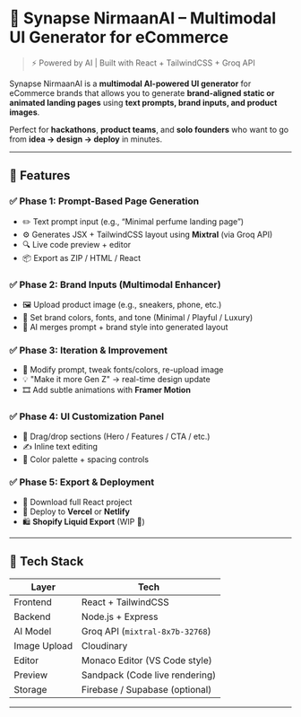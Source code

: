# 🧠 Synapse NirmaanAI – Multimodal UI Generator for eCommerce

> ⚡ Powered by AI | Built with React + TailwindCSS + Groq API

Synapse NirmaanAI is a **multimodal AI-powered UI generator** for eCommerce brands that allows you to generate **brand-aligned static or animated landing pages** using **text prompts, brand inputs, and product images**.

Perfect for **hackathons**, **product teams**, and **solo founders** who want to go from **idea → design → deploy** in minutes.

---

## 🚀 Features

### ✅ Phase 1: Prompt-Based Page Generation
- ✏️ Text prompt input (e.g., “Minimal perfume landing page”)
- ⚙️ Generates JSX + TailwindCSS layout using **Mixtral** (via Groq API)
- 🔍 Live code preview + editor
- 📦 Export as ZIP / HTML / React

### ✅ Phase 2: Brand Inputs (Multimodal Enhancer)
- 🖼️ Upload product image (e.g., sneakers, phone, etc.)
- 🎨 Set brand colors, fonts, and tone (Minimal / Playful / Luxury)
- 🧠 AI merges prompt + brand style into generated layout

### ✅ Phase 3: Iteration & Improvement
- 🔁 Modify prompt, tweak fonts/colors, re-upload image
- 💡 "Make it more Gen Z" → real-time design update
- 🎞️ Add subtle animations with **Framer Motion**

### ✅ Phase 4: UI Customization Panel
- 🧩 Drag/drop sections (Hero / Features / CTA / etc.)
- ✍️ Inline text editing
- 🌈 Color palette + spacing controls

### ✅ Phase 5: Export & Deployment
- 📁 Download full React project
- 🚀 Deploy to **Vercel** or **Netlify**
- 🛍️ **Shopify Liquid Export** (WIP 🚧)

---

## 🧱 Tech Stack

| Layer       | Tech                            |
|-------------|----------------------------------|
| Frontend    | React + TailwindCSS             |
| Backend     | Node.js + Express               |
| AI Model    | Groq API (`mixtral-8x7b-32768`) |
| Image Upload| Cloudinary                      |
| Editor      | Monaco Editor (VS Code style)   |
| Preview     | Sandpack (Code live rendering)  |
| Storage     | Firebase / Supabase (optional)  |

---



